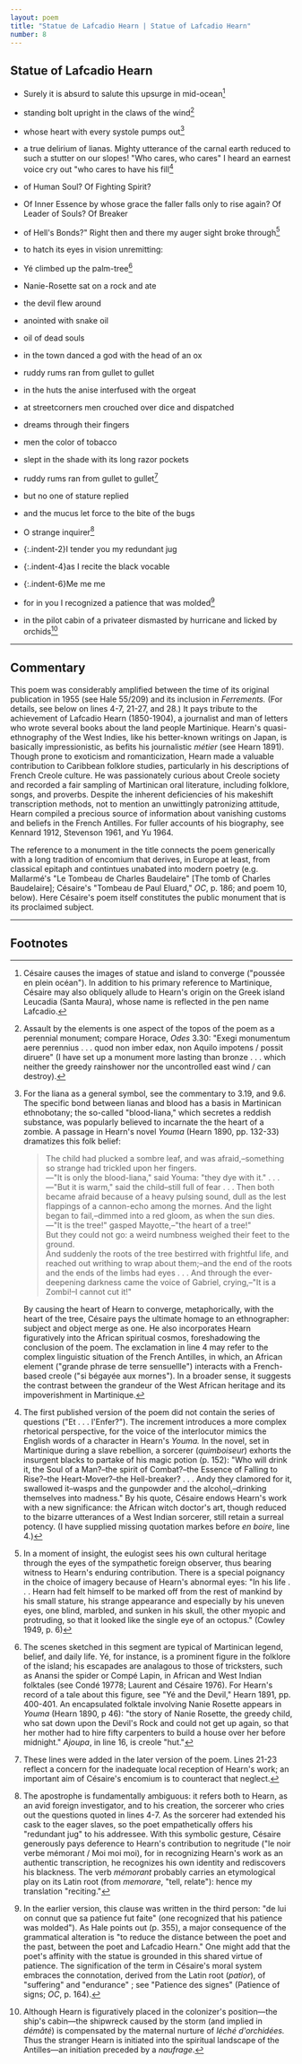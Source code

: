```yaml
---
layout: poem
title: "Statue de Lafcadio Hearn | Statue of Lafcadio Hearn"
number: 8
---
```


## Statue of Lafcadio Hearn

- Surely it is absurd to salute this upsurge in mid-ocean[^fn1]
- standing bolt upright in the claws of the wind[^fn2]
- whose heart with every systole pumps out[^fn3]
- a true delirium of lianas. Mighty utterance of the carnal earth reduced to such a stutter on our slopes! "Who cares, who cares" I heard an earnest voice cry out "who cares to have his fill[^fn4]
- of Human Soul? Of Fighting Spirit?
- Of Inner Essence by whose grace the faller falls only to rise again? Of Leader of Souls? Of Breaker
- of Hell's Bonds?" Right then and there my auger sight broke through[^fn5]
- to hatch its eyes in vision unremitting: 

- Yé climbed up the palm-tree[^fn6]
- Nanie-Rosette sat on a rock and ate
- the devil flew around
- anointed with snake oil
- oil of dead souls
- in the town danced a god with the head of an ox
- ruddy rums ran from gullet to gullet
- in the huts the anise interfused with the orgeat
- at streetcorners men crouched over dice and dispatched
- dreams through their fingers
- men the color of tobacco
- slept in the shade with its long razor pockets

- ruddy rums ran from gullet to gullet[^fn7]
- but no one of stature replied
- and the mucus let force to the bite of the bugs
- O strange inquirer[^fn8]
- {:.indent-2}I tender you my redundant jug
- {:.indent-4}as I recite the black vocable
- {:.indent-6}Me me me
- for in you I recognized a patience that was molded[^fn9]
- in the pilot cabin of a privateer dismasted by hurricane and licked by orchids[^fn10]

---

## Commentary

This poem was considerably amplified between the time of its original publication in 1955 (see Hale 55/209) and its inclusion in *Ferrements.* (For details, see below on lines 4-7, 21-27, and 28.) It pays tribute to the achievement of Lafcadio Hearn (1850-1904), a journalist and man of letters who wrote several books about the land people Martinique. Hearn's quasi-ethnography of the West Indies, like his better-known writings on Japan, is basically impressionistic, as befits his journalistic *métier* (see Hearn 1891). Though prone to exoticism and romanticization, Hearn made a valuable contribution to Caribbean folklore studies, particularly in his descriptions of French Creole culture. He was passionately curious about Creole society and recorded a fair sampling of Martinican oral literature, including folklore, songs, and proverbs. Despite the inherent deficiencies of his makeshift transcription methods, not to mention an unwittingly patronizing attitude, Hearn compiled a precious source of information about vanishing customs and beliefs in the French Antilles. For fuller accounts of his biography, see Kennard 1912, Stevenson 1961, and Yu 1964.

The reference to a monument in the title connects the poem generically with a long tradition of encomium that derives, in Europe at least, from classical epitaph and contintues unabated into modern poetry (e.g. Mallarmé's "Le Tombeau de Charles Baudelaire" \[The tomb of Charles Baudelaire\]; Césaire's "Tombeau de Paul Eluard," *OC*, p. 186; and poem 10, below). Here Césaire's poem itself constitutes the public monument that is its proclaimed subject. 

---

## Footnotes

[^fn1]: Césaire causes the images of statue and island to converge ("poussée en plein océan"). In addition to his primary reference to Martinique, Césaire may also obliquely allude to Hearn's origin on the Greek island Leucadia (Santa Maura), whose name is reflected in the pen name Lafcadio. 

[^fn2]: Assault by the elements is one aspect of the topos of the poem as a perennial monument; compare Horace, *Odes* 3.30: "Exegi monumentum aere perennius . . . quod non imber edax, non Aquilo impotens / possit diruere" (I have set up a monument more lasting than bronze . . . which neither the greedy rainshower nor the uncontrolled east wind / can destroy). 

[^fn3]: 
	For the liana as a general symbol, see the commentary to 3.19, and 9.6. The specific bond between lianas and blood has a basis in Martinican ethnobotany; the so-called "blood-liana," which secretes a reddish substance, was popularly believed to incarnate the the heart of a zombie. A passage in Hearn's novel *Youma* (Hearn 1890, pp. 132-33) dramatizes this folk belief:

	> The child had plucked a sombre leaf, and was afraid,–something so strange had trickled upon her fingers.  
	—"It is only the blood-liana," said Youma: "they dye with it." . . .  
	—"But it is warm," said the child–still full of fear . . . Then both became afraid because of a heavy pulsing sound, dull as the lest flappings of a cannon-echo among the mornes. And the light began to fail,–dimmed into a red gloom, as when the sun dies.  
	—"It is the tree!" gasped Mayotte,–"the heart of a tree!"  
	But they could not go: a weird numbness weighed their feet to the ground.  
	And suddenly the roots of the tree bestirred with frightful life, and reached out writhing to wrap about them;–and the end of the roots and the ends of the limbs had eyes . . . And through the ever-deepening darkness came the voice of Gabriel, crying,–"It is a Zombi!–I cannot cut it!"

	By causing the heart of Hearn to converge, metaphorically, with the heart of the tree, Césaire pays the ultimate homage to an ethnographer: subject and object merge as one. He also incorporates Hearn figuratively into the African spiritual cosmos, foreshadowing the conclusion of the poem. The exclamation in line 4 may refer to the complex linguistic situation of the French Antilles, in which, an African element ("grande phrase de terre sensuellle") interacts with a French-based creole ("si bégayée aux mornes"). In a broader sense, it suggests the contrast between the grandeur of the West African heritage and its impoverishment in Martinique.

[^fn4]: The first published version of the poem did not contain the series of questions ("Et . . . l'Enfer?"). The increment introduces a more complex rhetorical perspective, for the voice of the interlocutor mimics the English words of a character in Hearn's *Youma.* In the novel, set in Martinique during a slave rebellion, a sorcerer (*quimboiseur*) exhorts the insurgent blacks to partake of his magic potion (p. 152): "Who will drink it, the Soul of a Man?–the spirit of Combat?–the Essence of Falling to Rise?–the Heart-Mover?–the Hell-breaker? . . . Andy they clamored for it, swallowed it–wasps and the gunpowder and the alcohol,–drinking themselves into madness." By his quote, Césaire endows Hearn's work with a new significance: the African witch doctor's art, though reduced to the bizarre utterances of a West Indian sorcerer, still retain a surreal potency. (I have supplied missing quotation markes before *en boire*, line 4.) 

[^fn5]: In a moment of insight, the eulogist sees his own cultural heritage through the eyes of the sympathetic foreign observer, thus bearing witness to Hearn's enduring contribution. There is a special poignancy in the choice of imagery because of Hearn's abnormal eyes: "In his life . . . Hearn had felt himself to be marked off from the rest of mankind by his small stature, his strange appearance and especially by his uneven eyes, one blind, marbled, and sunken in his skull, the other myopic and protruding, so that it looked like the single eye of an octopus." (Cowley 1949, p. 6) 

[^fn6]: The scenes sketched in this segment are typical of Martinican legend, belief, and daily life. Yé, for instance, is a prominent figure in the folklore of the island; his escapades are analagous to those of tricksters, such as Anansi the spider or Compé Lapin, in African and West Indian folktales (see Condé 19778; Laurent and Césaire 1976). For Hearn's record of a tale about this figure, see "Yé and the Devil," Hearn 1891, pp. 400-401. An encapsulated folktale involving Nanie Rosette appears in *Youma* (Hearn 1890, p 46): "the story of Nanie Rosette, the greedy child, who sat down upon the Devil's Rock and could not get up again, so that her mother had to hire fifty carpenters to build a house over her before midnight." *Ajoupa*, in line 16, is creole "hut." 

[^fn7]: These lines were added in the later version of the poem. Lines 21-23 reflect a concern for the inadequate local reception of Hearn's work; an important aim of Césaire's encomium is to counteract that neglect. 

[^fn8]: The apostrophe is fundamentally ambiguous: it refers both to Hearn, as an avid foreign investigator, and to his creation, the sorcerer who cries out the questions quoted in lines 4-7. As the sorcerer had extended his cask to the eager slaves, so the poet empathetically offers his "redundant jug" to his addressee. With this symbolic gesture, Césaire generously pays deference to Hearn's contribution to negritude ("le noir verbe mémorant / Moi moi moi), for in recognizing Hearn's work as an authentic transcription, he recognizes his own identity and rediscovers his blackness. The verb *mémorant* probably carries an etymological play on its Latin root (from *memorare*, "tell, relate"): hence my translation "reciting." 

[^fn9]: In the earlier version, this clause was written in the third person: "de lui on connut que sa patience fut faite" (one recognized that his patience was molded"). As Hale points out (p. 355), a major consequence of the grammatical alteration is "to reduce the distance between the poet and the past, between the poet and Lafcadio Hearn." One might add that the poet's affinity with the statue is grounded in this shared virtue of patience. The signification of the term in Césaire's moral system embraces the connotation, derived from the Latin root (*patior*), of "suffering" and "endurance" ; see "Patience des signes" (Patience of signs; *OC*, p. 164). 

[^fn10]: Although Hearn is figuratively placed in the colonizer's position—the ship's cabin—the shipwreck caused by the storm (and implied in *démâté*) is compensated by the maternal nurture of *léché d'orchidées.* Thus the stranger Hearn is initiated into the spiritual landscape of the Antilles—an initiation preceded by a *naufrage*. 
